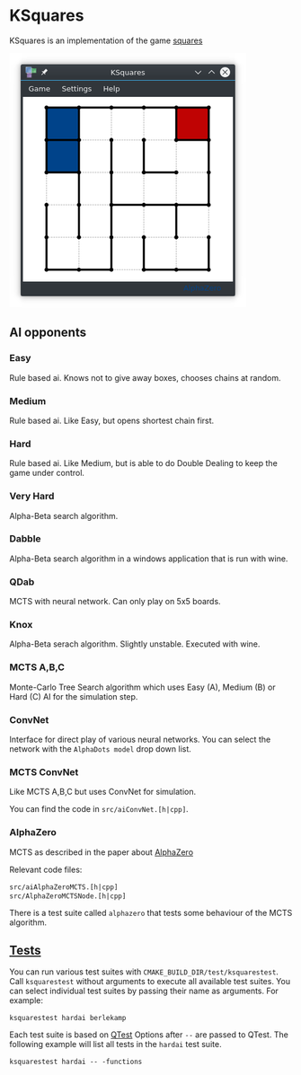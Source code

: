 # KSquares
KSquares is an implementation of the game [squares](http://en.wikipedia.org/wiki/Dots_and_Boxes)

![KSquares screenshot](ksquares.png)

## AI opponents

### Easy

Rule based ai. Knows not to give away boxes, chooses chains at random.

### Medium

Rule based ai. Like Easy, but opens shortest chain first.

### Hard 

Rule based ai. Like Medium, but is able to do Double Dealing to keep the
game under control.

### Very Hard

Alpha-Beta search algorithm.

### Dabble

Alpha-Beta search algorithm in a windows application that is run with wine.

### QDab

MCTS with neural network. Can only play on 5x5 boards.

### Knox

Alpha-Beta serach algorithm. Slightly unstable. Executed with wine.

### MCTS A,B,C

Monte-Carlo Tree Search algorithm which uses Easy (A), Medium (B) or Hard (C) AI 
for the simulation step.

### ConvNet

Interface for direct play of various neural networks. You can select the 
network with the `AlphaDots model` drop down list. 

### MCTS ConvNet

Like MCTS A,B,C but uses ConvNet for simulation.

You can find the code in `src/aiConvNet.[h|cpp]`.

### AlphaZero

MCTS as described in the paper about [AlphaZero](https://arxiv.org/abs/1712.01815)

Relevant code files:

```
src/aiAlphaZeroMCTS.[h|cpp]
src/AlphaZeroMCTSNode.[h|cpp]
```

There is a test suite called `alphazero` that tests some behaviour of the MCTS 
algorithm.

## [Tests](Tests.html)

You can run various test suites with `CMAKE_BUILD_DIR/test/ksquarestest`. Call
`ksquarestest` without arguments to execute all available test suites. You
can select individual test suites by passing their name as arguments. For example:

```
ksquarestest hardai berlekamp
```

Each test suite is based on [QTest](https://doc.qt.io/qt-5.10/qtest-overview.html)
Options after `--` are passed to QTest. The following example will
list all tests in the `hardai` test suite.

```
ksquarestest hardai -- -functions
```

